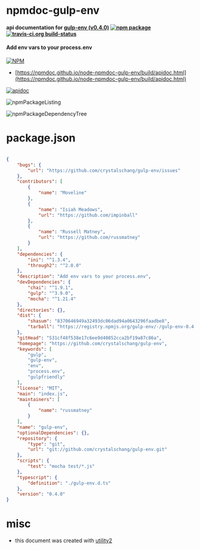 # npmdoc-gulp-env

#### api documentation for  [gulp-env (v0.4.0)](https://github.com/crystalschang/gulp-env)  [![npm package](https://img.shields.io/npm/v/npmdoc-gulp-env.svg?style=flat-square)](https://www.npmjs.org/package/npmdoc-gulp-env) [![travis-ci.org build-status](https://api.travis-ci.org/npmdoc/node-npmdoc-gulp-env.svg)](https://travis-ci.org/npmdoc/node-npmdoc-gulp-env)

#### Add env vars to your process.env

[![NPM](https://nodei.co/npm/gulp-env.png?downloads=true&downloadRank=true&stars=true)](https://www.npmjs.com/package/gulp-env)

- [https://npmdoc.github.io/node-npmdoc-gulp-env/build/apidoc.html](https://npmdoc.github.io/node-npmdoc-gulp-env/build/apidoc.html)

[![apidoc](https://npmdoc.github.io/node-npmdoc-gulp-env/build/screenCapture.buildCi.browser.%252Ftmp%252Fbuild%252Fapidoc.html.png)](https://npmdoc.github.io/node-npmdoc-gulp-env/build/apidoc.html)

![npmPackageListing](https://npmdoc.github.io/node-npmdoc-gulp-env/build/screenCapture.npmPackageListing.svg)

![npmPackageDependencyTree](https://npmdoc.github.io/node-npmdoc-gulp-env/build/screenCapture.npmPackageDependencyTree.svg)



# package.json

```json

{
    "bugs": {
        "url": "https://github.com/crystalschang/gulp-env/issues"
    },
    "contributors": [
        {
            "name": "Moveline"
        },
        {
            "name": "Isiah Meadows",
            "url": "https://github.com/impinball"
        },
        {
            "name": "Russell Matney",
            "url": "https://github.com/russmatney"
        }
    ],
    "dependencies": {
        "ini": "^1.3.4",
        "through2": "^2.0.0"
    },
    "description": "Add env vars to your process.env",
    "devDependencies": {
        "chai": "^1.9.1",
        "gulp": "^3.9.0",
        "mocha": "^1.21.4"
    },
    "directories": {},
    "dist": {
        "shasum": "8370646949a32493dc06dad94a0643296faadbe8",
        "tarball": "https://registry.npmjs.org/gulp-env/-/gulp-env-0.4.0.tgz"
    },
    "gitHead": "531cf48f538e17c6ee9d40852cca2bf19a87c86a",
    "homepage": "https://github.com/crystalschang/gulp-env",
    "keywords": [
        "gulp",
        "gulp-env",
        "env",
        "process.env",
        "gulpfriendly"
    ],
    "license": "MIT",
    "main": "index.js",
    "maintainers": [
        {
            "name": "russmatney"
        }
    ],
    "name": "gulp-env",
    "optionalDependencies": {},
    "repository": {
        "type": "git",
        "url": "git://github.com/crystalschang/gulp-env.git"
    },
    "scripts": {
        "test": "mocha test/*.js"
    },
    "typescript": {
        "definition": "./gulp-env.d.ts"
    },
    "version": "0.4.0"
}
```



# misc
- this document was created with [utility2](https://github.com/kaizhu256/node-utility2)
